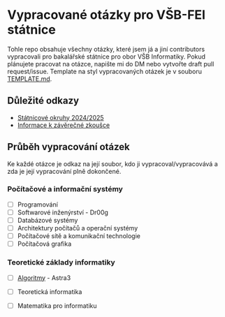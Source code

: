 # Vypracované otázky pro VŠB-FEI státnice

Tohle repo obsahuje všechny otázky, které jsem já a jiní contributors vypracovali pro bakalářské státnice pro obor VŠB Informatiky. Pokud plánujete pracovat na otázce, napište mi do DM nebo vytvořte draft pull request/issue. Template na styl vypracovaných otázek je v souboru [TEMPLATE.md](TEMPLATE.md).

## Důležité odkazy
- [Státnicové okruhy 2024/2025](https://www.fei.vsb.cz/export/sites/fei/460/cs/studium/pro-studenty/files/Statnicove-okruhy-_bc_INF_24_25.pdf)
- [Informace k závěrečné zkoušce](https://www.fei.vsb.cz/460/cs/studium/pro-studenty/bakalarske-studium/)

## Průběh vypracování otázek
Ke každé otázce je odkaz na její soubor, kdo ji vypracoval/vypracovává a zda je její vypracování plně dokončené.

### Počítačové a informační systémy
- [ ] Programování
- [ ] Softwarové inženýrství - Dr00g
- [ ] Databázové systémy
- [ ] Architektury počítačů a operační systémy
- [ ] Počítačové sítě a komunikační technologie
- [ ] Počítačová grafika

### Teoretické základy informatiky
- [ ] [Algoritmy](Teoretické%20základy%20informatiky/Algoritmy.md) - Astra3
- [ ] Teoretická informatika
- [ ] Matematika pro informatiku

